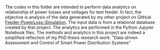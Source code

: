 The codes in this folder are intended to perform data analytics on relationship of power losses and voltages for test feeder. In fact, the objective is analysis of the data generated by my other project on GitHub [Feeder-PowerLoss-Simulation](https://github.com/pooya-bagheri/Feeder-PowerLoss-Simulation). The input data is from a relational database created by that project. 
The analytics are performed in the Python Jupyter Notebook files.
The methods and analytics in this project are indeed a simplified reflection of my PhD thesis research work: "Data-driven Assessment and Control of Smart Power Distribution Systems"